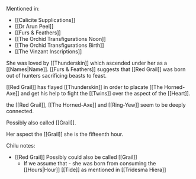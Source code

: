 Mentioned in:
- [[Calicite Supplications]]
- [[Dr Arun Peel]]
- [[Furs & Feathers]]
- [[The Orchid Transfigurations Noon]]
- [[The Orchid Transfigurations Birth]]
- [[The Vinzant Inscriptions]]

She was loved by [[Thunderskin]] which ascended under her as a [[Names|Name]].
[[Furs & Feathers]] suggests that [[Red Grail]] was born out of hunters sacrificing beasts to feast.

[[Red Grail]] has flayed [[Thunderskin]] in order to placate [[The Horned-Axe]] and get his help to fight the [[Twins]] over the aspect of the [[Heart]].

the [[Red Grail]], [[The Horned-Axe]] and [[Ring-Yew]] seem to be deeply connected.

Possibly also called [[Grail]].

Her aspect the [[Grail]] she is the fifteenth hour.

Chilu notes:
- [[Red Grail]] Possibly could also be called [[Grail]]
	- If we assume that - she was born from consuming the [[Hours|Hour]] [[Tide]] as mentioned in [[Tridesma Hiera]]